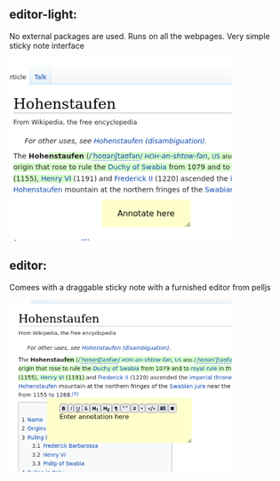 ## editor-light: 
No external packages are used. Runs on all the webpages. Very simple sticky note interface 

<img width=400px src="editor-light.png">


## editor: 
Comees with a draggable sticky note with a furnished editor from pelljs

<img width=400px src="editor.png">
